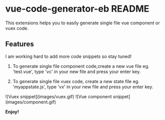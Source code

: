 # vue-code-generator-eb README
This extensions helps you to easily generate single file vue component or vuex code.

## Features
I am working hard to add more code snippets so stay tuned!

1. To generate single file component code,create a new vue file eg. 'test.vue', type 'vc' in your new file and press your enter key.

2. To generate single file vuex code, create a new state file eg. 'myappstate.js', type 'vx' in your new file and press your enter key.

\!\[Vuex snippet\]\(images/vuex.gif\)
\!\[Vue component snippet\]\(images/component.gif\)


**Enjoy!**
